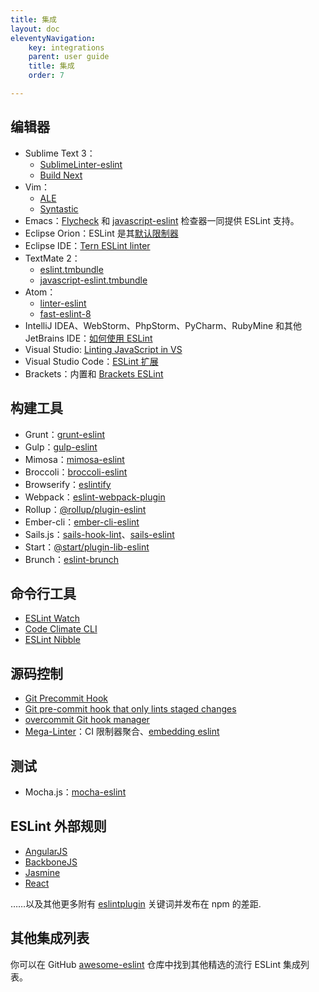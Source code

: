 ```yaml
---
title: 集成
layout: doc
eleventyNavigation:
    key: integrations
    parent: user guide
    title: 集成
    order: 7

---
```


## 编辑器

* Sublime Text 3：
    * [SublimeLinter-eslint](https://github.com/roadhump/SublimeLinter-eslint)
    * [Build Next](https://github.com/albertosantini/sublimetext-buildnext)
* Vim：
    * [ALE](https://github.com/w0rp/ale)
    * [Syntastic](https://github.com/vim-syntastic/syntastic/tree/master/syntax_checkers/javascript)
* Emacs：[Flycheck](http://www.flycheck.org/) 和 [javascript-eslint](http://www.flycheck.org/en/latest/languages.html#javascript) 检查器一同提供 ESLint 支持。
* Eclipse Orion：ESLint 是其[默认限制器](https://dev.eclipse.org/mhonarc/lists/orion-dev/msg02718.html)
* Eclipse IDE：[Tern ESLint linter](https://github.com/angelozerr/tern.java/wiki/Tern-Linter-ESLint)
* TextMate 2：
    * [eslint.tmbundle](https://github.com/ryanfitzer/eslint.tmbundle)
    * [javascript-eslint.tmbundle](https://github.com/natesilva/javascript-eslint.tmbundle)
* Atom：
    * [linter-eslint](https://atom.io/packages/linter-eslint)
    * [fast-eslint-8](https://atom.io/packages/fast-eslint-8)
* IntelliJ IDEA、WebStorm、PhpStorm、PyCharm、RubyMine 和其他 JetBrains IDE：[如何使用 ESLint](https://www.jetbrains.com/help/webstorm/eslint.html)
* Visual Studio: [Linting JavaScript in VS](https://learn.microsoft.com/en-us/visualstudio/javascript/linting-javascript?view=vs-2022)
* Visual Studio Code：[ESLint 扩展](https://marketplace.visualstudio.com/items?itemName=dbaeumer.vscode-eslint)
* Brackets：内置和 [Brackets ESLint](https://github.com/brackets-userland/brackets-eslint)

## 构建工具

* Grunt：[grunt-eslint](https://www.npmjs.com/package/grunt-eslint)
* Gulp：[gulp-eslint](https://www.npmjs.com/package/gulp-eslint)
* Mimosa：[mimosa-eslint](https://www.npmjs.com/package/mimosa-eslint)
* Broccoli：[broccoli-eslint](https://www.npmjs.com/package/broccoli-eslint)
* Browserify：[eslintify](https://www.npmjs.com/package/eslintify)
* Webpack：[eslint-webpack-plugin](https://www.npmjs.com/package/eslint-webpack-plugin)
* Rollup：[@rollup/plugin-eslint](https://www.npmjs.com/package/@rollup/plugin-eslint)
* Ember-cli：[ember-cli-eslint](https://www.npmjs.com/package/ember-cli-eslint)
* Sails.js：[sails-hook-lint](https://www.npmjs.com/package/sails-hook-lint)、[sails-eslint](https://www.npmjs.com/package/sails-eslint)
* Start：[@start/plugin-lib-eslint](https://www.npmjs.com/package/@start/plugin-lib-eslint)
* Brunch：[eslint-brunch](https://www.npmjs.com/package/eslint-brunch)

## 命令行工具

* [ESLint Watch](https://www.npmjs.com/package/eslint-watch)
* [Code Climate CLI](https://github.com/codeclimate/codeclimate)
* [ESLint Nibble](https://github.com/IanVS/eslint-nibble)

## 源码控制

* [Git Precommit Hook](https://coderwall.com/p/zq8jlq/eslint-pre-commit-hook)
* [Git pre-commit hook that only lints staged changes](https://gist.github.com/dahjelle/8ddedf0aebd488208a9a7c829f19b9e8)
* [overcommit Git hook manager](https://github.com/brigade/overcommit)
* [Mega-Linter](https://nvuillam.github.io/mega-linter)：CI 限制器聚合、[embedding eslint](https://nvuillam.github.io/mega-linter/descriptors/javascript_eslint/)

## 测试

* Mocha.js：[mocha-eslint](https://www.npmjs.com/package/mocha-eslint)

## ESLint 外部规则

* [AngularJS](https://github.com/Gillespie59/eslint-plugin-angular)
* [BackboneJS](https://github.com/ilyavolodin/eslint-plugin-backbone)
* [Jasmine](https://github.com/tlvince/eslint-plugin-jasmine)
* [React](https://github.com/yannickcr/eslint-plugin-react)

……以及其他更多附有 [eslintplugin](https://www.npmjs.com/browse/keyword/eslintplugin) 关键词并发布在 npm 的差距.

## 其他集成列表

你可以在 GitHub [awesome-eslint](https://github.com/dustinspecker/awesome-eslint) 仓库中找到其他精选的流行 ESLint 集成列表。
